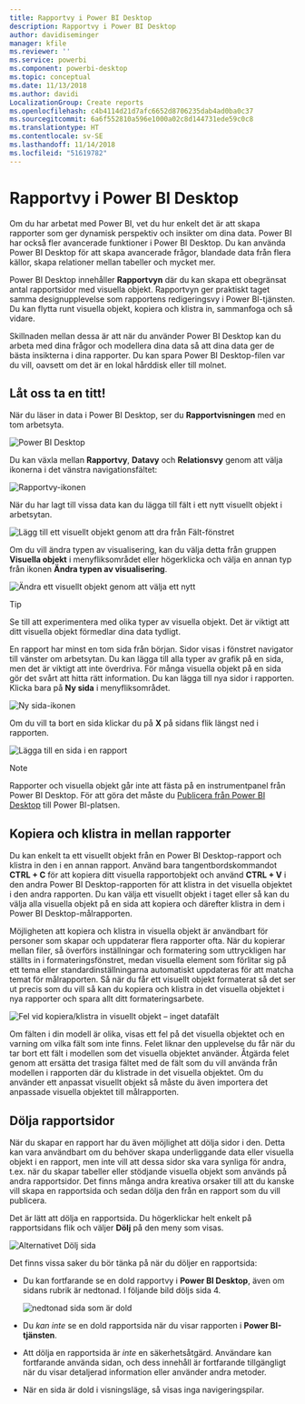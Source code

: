 ```yaml
---
title: Rapportvy i Power BI Desktop
description: Rapportvy i Power BI Desktop
author: davidiseminger
manager: kfile
ms.reviewer: ''
ms.service: powerbi
ms.component: powerbi-desktop
ms.topic: conceptual
ms.date: 11/13/2018
ms.author: davidi
LocalizationGroup: Create reports
ms.openlocfilehash: c4b4114d21d7afc6652d8706235dab4ad0ba0c37
ms.sourcegitcommit: 6a6f552810a596e1000a02c8d144731ede59c0c8
ms.translationtype: HT
ms.contentlocale: sv-SE
ms.lasthandoff: 11/14/2018
ms.locfileid: "51619782"
---
```

# <a name="report-view-in-power-bi-desktop"></a>Rapportvy i Power BI Desktop
Om du har arbetat med Power BI, vet du hur enkelt det är att skapa rapporter som ger dynamisk perspektiv och insikter om dina data. Power BI har också fler avancerade funktioner i Power BI Desktop. Du kan använda Power BI Desktop för att skapa avancerade frågor, blandade data från flera källor, skapa relationer mellan tabeller och mycket mer.

Power BI Desktop innehåller **Rapportvyn** där du kan skapa ett obegränsat antal rapportsidor med visuella objekt. Rapportvyn ger praktiskt taget samma designupplevelse som rapportens redigeringsvy i Power BI-tjänsten. Du kan flytta runt visuella objekt, kopiera och klistra in, sammanfoga och så vidare.

Skillnaden mellan dessa är att när du använder Power BI Desktop kan du arbeta med dina frågor och modellera dina data så att dina data ger de bästa insikterna i dina rapporter. Du kan spara Power BI Desktop-filen var du vill, oavsett om det är en lokal hårddisk eller till molnet.

## <a name="lets-take-a-look"></a>Låt oss ta en titt!
När du läser in data i Power BI Desktop, ser du **Rapportvisningen** med en tom arbetsyta.

![Power BI Desktop](media/desktop-report-view/pbi_reportviewinpbidesigner_reportview.png)

Du kan växla mellan **Rapportvy**, **Datavy** och **Relationsvy** genom att välja ikonerna i det vänstra navigationsfältet:

![Rapportvy-ikonen](media/desktop-report-view/pbi_reportviewinpbidesigner_changeview.png)

När du har lagt till vissa data kan du lägga till fält i ett nytt visuellt objekt i arbetsytan.

![Lägg till ett visuellt objekt genom att dra från Fält-fönstret](media/desktop-report-view/pbid_reportview_addvis.gif)

Om du vill ändra typen av visualisering, kan du välja detta från gruppen **Visuella objekt** i menyfliksområdet eller högerklicka och välja en annan typ från ikonen **Ändra typen av visualisering**.

![Ändra ett visuellt objekt genom att välja ett nytt](media/desktop-report-view/pbid_reportview_changevis.gif)

> [!TIP]
> Se till att experimentera med olika typer av visuella objekt. Det är viktigt att ditt visuella objekt förmedlar dina data tydligt.

En rapport har minst en tom sida från början. Sidor visas i fönstret navigator till vänster om arbetsytan. Du kan lägga till alla typer av grafik på en sida, men det är viktigt att inte överdriva. För många visuella objekt på en sida gör det svårt att hitta rätt information. Du kan lägga till nya sidor i rapporten. Klicka bara på **Ny sida** i menyfliksområdet.

![Ny sida-ikonen](media/desktop-report-view/pbidesignerreportviewnewpage.png)

Om du vill ta bort en sida klickar du på **X** på sidans flik längst ned i rapporten.

![Lägga till en sida i en rapport](media/desktop-report-view/pbi_reportviewinpbidesigner_deletepage.png)

> [!NOTE]
> Rapporter och visuella objekt går inte att fästa på en instrumentpanel från Power BI Desktop. För att göra det måste du [Publicera från Power BI Desktop](desktop-upload-desktop-files.md) till Power BI-platsen.

## <a name="copy-and-paste-between-reports"></a>Kopiera och klistra in mellan rapporter

Du kan enkelt ta ett visuellt objekt från en Power BI Desktop-rapport och klistra in den i en annan rapport. Använd bara tangentbordskommandot **CTRL + C** för att kopiera ditt visuella rapportobjekt och använd **CTRL + V** i den andra Power BI Desktop-rapporten för att klistra in det visuella objektet i den andra rapporten. Du kan välja ett visuellt objekt i taget eller så kan du välja alla visuella objekt på en sida att kopiera och därefter klistra in dem i Power BI Desktop-målrapporten. 

Möjligheten att kopiera och klistra in visuella objekt är användbart för personer som skapar och uppdaterar flera rapporter ofta. När du kopierar mellan filer, så överförs inställningar och formatering som uttryckligen har ställts in i formateringsfönstret, medan visuella element som förlitar sig på ett tema eller standardinställningarna automatiskt uppdateras för att matcha temat för målrapporten. Så när du får ett visuellt objekt formaterat så det ser ut precis som du vill så kan du kopiera och klistra in det visuella objektet i nya rapporter och spara allt ditt formateringsarbete.

![Fel vid kopiera/klistra in visuellt objekt – inget datafält](media/desktop-report-view/report-view_05.png)

Om fälten i din modell är olika, visas ett fel på det visuella objektet och en varning om vilka fält som inte finns. Felet liknar den upplevelse du får när du tar bort ett fält i modellen som det visuella objektet använder. Åtgärda felet genom att ersätta det trasiga fältet med de fält som du vill använda från modellen i rapporten där du klistrade in det visuella objektet. Om du använder ett anpassat visuellt objekt så måste du även importera det anpassade visuella objektet till målrapporten.




## <a name="hide-report-pages"></a>Dölja rapportsidor

När du skapar en rapport har du även möjlighet att dölja sidor i den. Detta kan vara användbart om du behöver skapa underliggande data eller visuella objekt i en rapport, men inte vill att dessa sidor ska vara synliga för andra, t.ex. när du skapar tabeller eller stödjande visuella objekt som används på andra rapportsidor. Det finns många andra kreativa orsaker till att du kanske vill skapa en rapportsida och sedan dölja den från en rapport som du vill publicera. 

Det är lätt att dölja en rapportsida. Du högerklickar helt enkelt på rapportsidans flik och väljer **Dölj** på den meny som visas.

![Alternativet Dölj sida](media/desktop-report-view/report-view_05.png)

Det finns vissa saker du bör tänka på när du döljer en rapportsida:

* Du kan fortfarande se en dold rapportvy i **Power BI Desktop**, även om sidans rubrik är nedtonad. I följande bild döljs sida 4.

    ![nedtonad sida som är dold](media/desktop-report-view/report-view_06.png)

* Du *kan inte* se en dold rapportsida när du visar rapporten i **Power BI-tjänsten**.

* Att dölja en rapportsida är *inte* en säkerhetsåtgärd. Användare kan fortfarande använda sidan, och dess innehåll är fortfarande tillgängligt när du visar detaljerad information eller använder andra metoder.

* När en sida är dold i visningsläge, så visas inga navigeringspilar.


